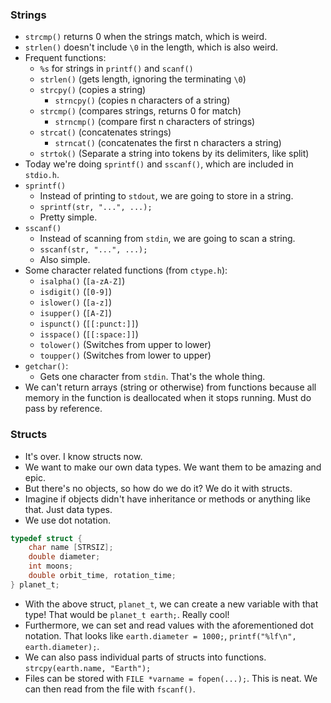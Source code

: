 ### Strings
- `strcmp()` returns 0 when the strings match, which is weird.
- `strlen()` doesn't include `\0` in the length, which is also weird.
- Frequent functions:
	- `%s` for strings in `printf()` and `scanf()`
	- `strlen()` (gets length, ignoring the terminating `\0`)
	- `strcpy()` (copies a string)
		- `strncpy()` (copies n characters of a string)
	- `strcmp()` (compares strings, returns 0 for match)
		- `strncmp()` (compare first n characters of strings)
	- `strcat()` (concatenates strings)
		- `strncat()` (concatenates the first n characters a string)
	- `strtok()` (Separate a string into tokens by its delimiters, like split)
- Today we're doing `sprintf()` and `sscanf()`, which are included in `stdio.h`.
- `sprintf()`
	- Instead of printing to `stdout`, we are going to store in a string.
	- `sprintf(str, "...", ...);`
	- Pretty simple.
- `sscanf()`
	- Instead of scanning from `stdin`, we are going to scan a string.
	- `sscanf(str, "...", ...);`
	- Also simple.
- Some character related functions (from `ctype.h`):
	- `isalpha()` (`[a-zA-Z]`)
	- `isdigit()` (`[0-9]`)
	- `islower()` (`[a-z]`)
	- `isupper()` (`[A-Z]`)
	- `ispunct()` (`[[:punct:]]`)
	- `isspace()` (`[[:space:]]`)
	- `tolower()` (Switches from upper to lower)
	- `toupper()` (Switches from lower to upper)
- `getchar()`:
	- Gets one character from `stdin`. That's the whole thing.
- We can't return arrays (string or otherwise) from functions because all memory in the function is deallocated when it stops running. Must do pass by reference.

### Structs
- It's over. I know structs now.
- We want to make our own data types. We want them to be amazing and epic.
- But there's no objects, so how do we do it? We do it with structs.
- Imagine if objects didn't have inheritance or methods or anything like that. Just data types.
- We use dot notation.
```c
typedef struct {
	char name [STRSIZ];
	double diameter;
	int moons;
	double orbit_time, rotation_time;
} planet_t;
```
- With the above struct, `planet_t`, we can create a new variable with that type! That would be `planet_t earth;`. Really cool!
- Furthermore, we can set and read values with the aforementioned dot notation. That looks like `earth.diameter = 1000;`, `printf("%lf\n", earth.diameter);`.
- We can also pass individual parts of structs into functions. `strcpy(earth.name, "Earth");`
- Files can be stored with `FILE *varname = fopen(...);`. This is neat. We can then read from the file with `fscanf()`.